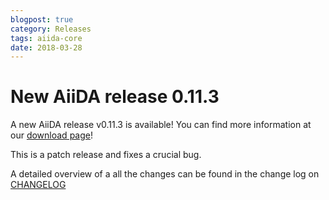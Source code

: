 ```yaml
---
blogpost: true
category: Releases
tags: aiida-core
date: 2018-03-28
---
```


# New AiiDA release 0.11.3

A new AiiDA release v0.11.3 is available! You can find more information at our [download page](https://www.aiida.net/download/)!

This is a patch release and fixes a crucial bug.

A detailed overview of a all the changes can be found in the change log on [CHANGELOG](https://github.com/aiidateam/aiida_core/blob/v0.11.3/CHANGELOG.md)
